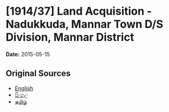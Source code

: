 # [1914/37] Land Acquisition - Nadukkuda, Mannar Town D/S Division, Mannar District

**Date:** 2015-05-15

## Original Sources

- [English](https://documents.gov.lk/view/extra-gazettes/2015/5/1914-37_E.pdf)
- [සිංහල](https://documents.gov.lk/view/extra-gazettes/2015/5/1914-37_S.pdf)
- [தமிழ்](https://documents.gov.lk/view/extra-gazettes/2015/5/1914-37_T.pdf)
